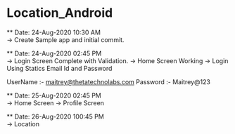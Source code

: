 # Location_Android

** Date: 24-Aug-2020 10:30 AM <br/>
-> Create Sample app and initial commit.


** Date: 24-Aug-2020 02:45 PM <br/>
-> Login Screen Complete with Validation.
-> Home Screen Working
-> Login Using Statics Email Id and Password

UserName :- maitrey@thetatechnolabs.com
Password :- Maitrey@123

** Date: 25-Aug-2020 02:45 PM <br/>
-> Home Screen
-> Profile Screen

** Date: 26-Aug-2020 100:45 PM <br/>
-> Location